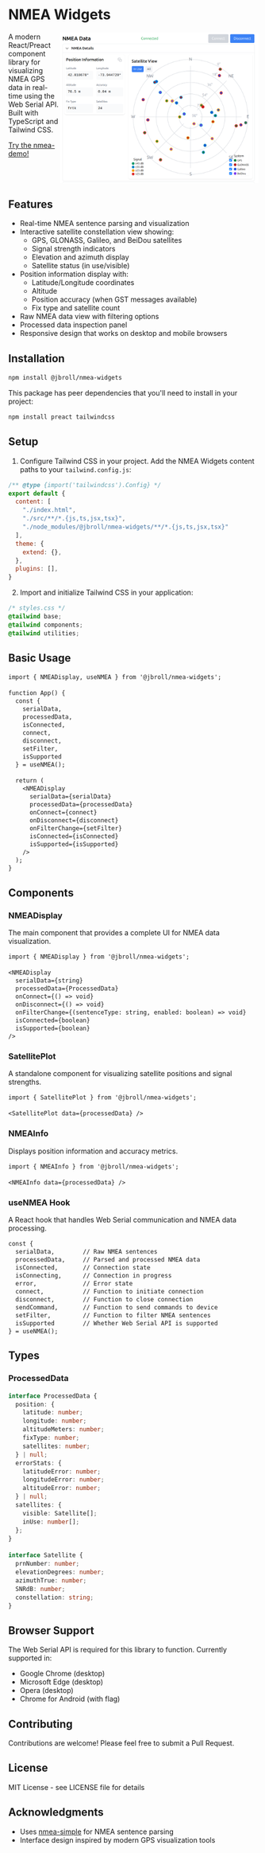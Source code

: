# NMEA Widgets

<img align="right" src="images/NMEADisplay.png" alt="NMEA Data Display" width="400">

A modern React/Preact component library for visualizing NMEA GPS data in real-time using the Web Serial API. Built with TypeScript and Tailwind CSS.

[Try the nmea-demo!](https://jbroll.github.io/nmea-widgets/)

<br clear="all">


## Features

- Real-time NMEA sentence parsing and visualization
- Interactive satellite constellation view showing:
  - GPS, GLONASS, Galileo, and BeiDou satellites
  - Signal strength indicators
  - Elevation and azimuth display
  - Satellite status (in use/visible)
- Position information display with:
  - Latitude/Longitude coordinates
  - Altitude
  - Position accuracy (when GST messages available)
  - Fix type and satellite count
- Raw NMEA data view with filtering options
- Processed data inspection panel
- Responsive design that works on desktop and mobile browsers

## Installation

```bash
npm install @jbroll/nmea-widgets
```

This package has peer dependencies that you'll need to install in your project:

```bash
npm install preact tailwindcss
```

## Setup

1. Configure Tailwind CSS in your project. Add the NMEA Widgets content paths to your `tailwind.config.js`:

```js
/** @type {import('tailwindcss').Config} */
export default {
  content: [
    "./index.html",
    "./src/**/*.{js,ts,jsx,tsx}",
    "./node_modules/@jbroll/nmea-widgets/**/*.{js,ts,jsx,tsx}"
  ],
  theme: {
    extend: {},
  },
  plugins: [],
}
```

2. Import and initialize Tailwind CSS in your application:

```css
/* styles.css */
@tailwind base;
@tailwind components;
@tailwind utilities;
```

## Basic Usage

```tsx
import { NMEADisplay, useNMEA } from '@jbroll/nmea-widgets';

function App() {
  const { 
    serialData,
    processedData,
    isConnected,
    connect,
    disconnect,
    setFilter,
    isSupported
  } = useNMEA();

  return (
    <NMEADisplay
      serialData={serialData}
      processedData={processedData}
      onConnect={connect}
      onDisconnect={disconnect}
      onFilterChange={setFilter}
      isConnected={isConnected}
      isSupported={isSupported}
    />
  );
}
```

## Components

### NMEADisplay

The main component that provides a complete UI for NMEA data visualization.

```tsx
import { NMEADisplay } from '@jbroll/nmea-widgets';

<NMEADisplay
  serialData={string}
  processedData={ProcessedData}
  onConnect={() => void}
  onDisconnect={() => void}
  onFilterChange={(sentenceType: string, enabled: boolean) => void}
  isConnected={boolean}
  isSupported={boolean}
/>
```

### SatellitePlot

A standalone component for visualizing satellite positions and signal strengths.

```tsx
import { SatellitePlot } from '@jbroll/nmea-widgets';

<SatellitePlot data={processedData} />
```

### NMEAInfo

Displays position information and accuracy metrics.

```tsx
import { NMEAInfo } from '@jbroll/nmea-widgets';

<NMEAInfo data={processedData} />
```

### useNMEA Hook

A React hook that handles Web Serial communication and NMEA data processing.

```tsx
const {
  serialData,        // Raw NMEA sentences
  processedData,     // Parsed and processed NMEA data
  isConnected,       // Connection state
  isConnecting,      // Connection in progress
  error,             // Error state
  connect,           // Function to initiate connection
  disconnect,        // Function to close connection
  sendCommand,       // Function to send commands to device
  setFilter,         // Function to filter NMEA sentences
  isSupported        // Whether Web Serial API is supported
} = useNMEA();
```

## Types

### ProcessedData

```typescript
interface ProcessedData {
  position: {
    latitude: number;
    longitude: number;
    altitudeMeters: number;
    fixType: number;
    satellites: number;
  } | null;
  errorStats: {
    latitudeError: number;
    longitudeError: number;
    altitudeError: number;
  } | null;
  satellites: {
    visible: Satellite[];
    inUse: number[];
  };
}

interface Satellite {
  prnNumber: number;
  elevationDegrees: number;
  azimuthTrue: number;
  SNRdB: number;
  constellation: string;
}
```

## Browser Support

The Web Serial API is required for this library to function. Currently supported in:
- Google Chrome (desktop)
- Microsoft Edge (desktop)
- Opera (desktop)
- Chrome for Android (with flag)

## Contributing

Contributions are welcome! Please feel free to submit a Pull Request.

## License

MIT License - see LICENSE file for details

## Acknowledgments

- Uses [nmea-simple](https://github.com/jbroll/nmea-simple) for NMEA sentence parsing
- Interface design inspired by modern GPS visualization tools
